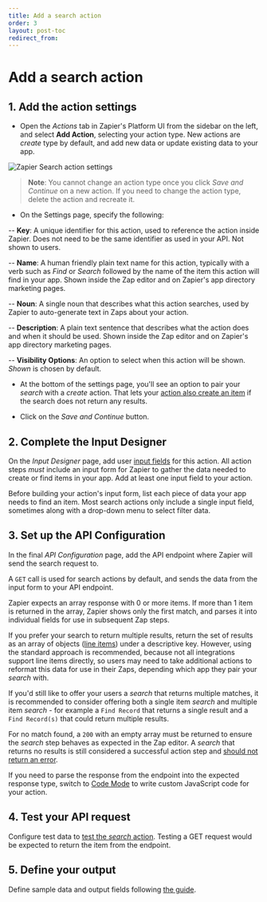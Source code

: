 ```yaml
---
title: Add a search action
order: 3
layout: post-toc
redirect_from:
---
```


# Add a search action

## 1. Add the action settings

* Open the _Actions_ tab in Zapier's Platform UI from the sidebar on the left, and select **Add Action**, selecting your action type. New actions are _create_ type by default, and add new data or update existing data to your app. 

![Zapier Search action settings](https://cdn.zappy.app/3e47ad8a26c30fb761fdd60390d8705e.png)

> **Note**: You cannot change an action type once you click _Save and Continue_ on a new action. If you need to change the action type, delete the action and recreate it.

* On the Settings page, specify the following:

-- **Key**: A unique identifier for this action, used to reference the action inside Zapier. Does not need to be the same identifier as used in your API. Not shown to users.

-- **Name**: A human friendly plain text name for this action, typically with a verb such as _Find_ or _Search_ followed by the name of the item this action will find in your app. Shown inside the Zap editor and on Zapier's app directory marketing pages.

-- **Noun**: A single noun that describes what this action searches, used by Zapier to auto-generate text in Zaps about your action.

-- **Description**: A plain text sentence that describes what the action does and when it should be used. Shown inside the Zap editor and on Zapier's app directory marketing pages.

-- **Visibility Options**: An option to select when this action will be shown. _Shown_ is chosen by default. 

* At the bottom of the settings page, you'll see an option to pair your _search_ with a _create_ action. That lets your [action also create an item](https://platform.zapier.com/build/search-or-create) if the search does not return any results.

* Click on the _Save and Continue_ button. 

## 2. Complete the Input Designer

On the _Input Designer_ page, add user [input fields](https://platform.zapier.com/build/add-fields) for this action. All action steps _must_ include an input form for Zapier to gather the data needed to create or find items in your app. Add at least one input field to your action.

Before building your action's input form, list each piece of data your app needs to find an item. Most search actions only include a single input field, sometimes along with a drop-down menu to select filter data. 

## 3. Set up the API Configuration

In the final _API Configuration_ page, add the API endpoint where Zapier will send the search request to.  

A `GET` call is used for search actions by default, and sends the data from the input form to your API endpoint. 

Zapier expects an array response with 0 or more items. If more than 1 item is returned in the array, Zapier shows only the first match, and parses it into individual fields for use in subsequent Zap steps. 

If you prefer your search to return multiple results, return the set of results as an array of objects ([line items](https://help.zapier.com/hc/en-us/articles/8496277737997)) under a descriptive key. However, using the standard approach is recommended, because not all integrations support line items directly, so users may need to take additional actions to reformat this data for use in their Zaps, depending which app they pair your _search_ with. 

If you'd still like to offer your users a _search_ that returns multiple matches, it is recommended to consider offering both a single item _search_ and multiple item _search_ - for example a `Find Record` that returns a single result and a `Find Record(s)` that could return multiple results. 

For no match found, a `200` with an empty array must be returned to ensure the _search_ step behaves as expected in the Zap editor. A _search_ that returns no results is still considered a successful action step and [should not return an error](https://platform.zapier.com/build/response-types). 

If you need to parse the response from the endpoint into the expected response type, switch to [Code Mode](https://platform.zapier.com/build/code-mode) to write custom JavaScript code for your action.

## 4. Test your API request

Configure test data to [test the _search_ action](https://platform.zapier.com/build/test-triggers-actions). Testing a GET request would be expected to return the item from the endpoint.  

## 5. Define your output

Define sample data and output fields following [the guide](https://platform.zapier.com/build/sample-data).
